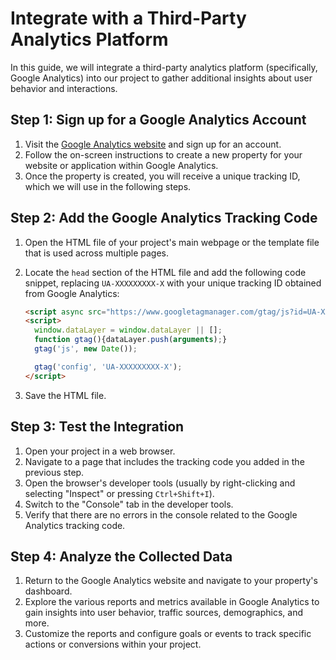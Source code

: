 
# Integrate with a Third-Party Analytics Platform

In this guide, we will integrate a third-party analytics platform (specifically, Google Analytics) into our project to gather additional insights about user behavior and interactions.

## Step 1: Sign up for a Google Analytics Account

1. Visit the [Google Analytics website](https://analytics.google.com/) and sign up for an account.
2. Follow the on-screen instructions to create a new property for your website or application within Google Analytics.
3. Once the property is created, you will receive a unique tracking ID, which we will use in the following steps.

## Step 2: Add the Google Analytics Tracking Code

1. Open the HTML file of your project's main webpage or the template file that is used across multiple pages.
2. Locate the `head` section of the HTML file and add the following code snippet, replacing `UA-XXXXXXXXX-X` with your unique tracking ID obtained from Google Analytics:

   ```html
   <script async src="https://www.googletagmanager.com/gtag/js?id=UA-XXXXXXXXX-X"></script>
   <script>
     window.dataLayer = window.dataLayer || [];
     function gtag(){dataLayer.push(arguments);}
     gtag('js', new Date());

     gtag('config', 'UA-XXXXXXXXX-X');
   </script>
   ```

3. Save the HTML file.

## Step 3: Test the Integration

1. Open your project in a web browser.
2. Navigate to a page that includes the tracking code you added in the previous step.
3. Open the browser's developer tools (usually by right-clicking and selecting "Inspect" or pressing `Ctrl+Shift+I`).
4. Switch to the "Console" tab in the developer tools.
5. Verify that there are no errors in the console related to the Google Analytics tracking code.

## Step 4: Analyze the Collected Data

1. Return to the Google Analytics website and navigate to your property's dashboard.
2. Explore the various reports and metrics available in Google Analytics to gain insights into user behavior, traffic sources, demographics, and more.
3. Customize the reports and configure goals or events to track specific actions or conversions within your project.

